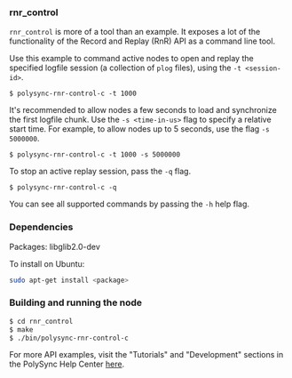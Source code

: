 ### rnr_control

`rnr_control` is more of a tool than an example. It exposes a lot of the functionality of the Record and Replay (RnR) API as a command line tool.

Use this example to command active nodes to open and replay the specified logfile session (a collection of `plog` files), using the `-t <session-id>`. 

```
$ polysync-rnr-control-c -t 1000 
```

It's recommended to allow nodes a few seconds to load and synchronize the first logfile chunk. Use the `-s <time-in-us>` flag to specify a relative start time. For example, to allow nodes up to 5 seconds, use the flag `-s 5000000`.

```
$ polysync-rnr-control-c -t 1000 -s 5000000
```

To stop an active replay session, pass the `-q` flag. 

```
$ polysync-rnr-control-c -q
```

You can see all supported commands by passing the `-h` help flag.  

### Dependencies

Packages: libglib2.0-dev

To install on Ubuntu: 

```bash
sudo apt-get install <package>
```

### Building and running the node

```bash
$ cd rnr_control
$ make
$ ./bin/polysync-rnr-control-c 
```

For more API examples, visit the "Tutorials" and "Development" sections in the PolySync Help Center [here](https://help.polysync.io/articles/).

